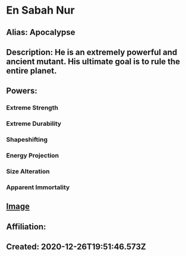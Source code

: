 # En Sabah Nur
## Alias: Apocalypse
## Description: He is an extremely powerful and ancient mutant. His ultimate goal is to rule the entire planet. 
## Powers:
### Extreme Strength
### Extreme Durability
### Shapeshifting
### Energy Projection
### Size Alteration
### Apparent Immortality
## [Image](https://cdn.glitch.com/6137de19-12c5-43e0-9704-2252d809dcfb%2FApocalypse.png)
## Affiliation: 
## Created: 2020-12-26T19:51:46.573Z